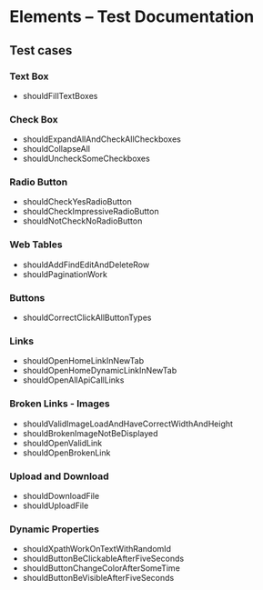 # Elements – Test Documentation

## Test cases

### Text Box

- shouldFillTextBoxes

### Check Box

- shouldExpandAllAndCheckAllCheckboxes
- shouldCollapseAll
- shouldUncheckSomeCheckboxes

### Radio Button

- shouldCheckYesRadioButton
- shouldCheckImpressiveRadioButton
- shouldNotCheckNoRadioButton

### Web Tables

- shouldAddFindEditAndDeleteRow
- shouldPaginationWork

### Buttons

- shouldCorrectClickAllButtonTypes

### Links

- shouldOpenHomeLinkInNewTab
- shouldOpenHomeDynamicLinkInNewTab
- shouldOpenAllApiCallLinks

### Broken Links - Images

- shouldValidImageLoadAndHaveCorrectWidthAndHeight
- shouldBrokenImageNotBeDisplayed
- shouldOpenValidLink
- shouldOpenBrokenLink

### Upload and Download

- shouldDownloadFile
- shouldUploadFile

### Dynamic Properties

- shouldXpathWorkOnTextWithRandomId
- shouldButtonBeClickableAfterFiveSeconds
- shouldButtonChangeColorAfterSomeTime
- shouldButtonBeVisibleAfterFiveSeconds

